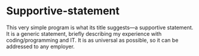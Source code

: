 # Supportive-statement

This very simple program is what its title suggests—a supportive statement. 
It is a generic statement, briefly describing my experience with coding/programming and IT. 
It is as universal as possible, so it can be addressed to any employer.
